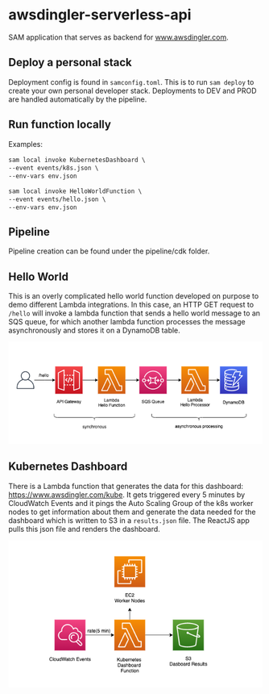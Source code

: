 # awsdingler-serverless-api

SAM application that serves as backend for www.awsdingler.com. 

## Deploy a personal stack

Deployment config is found in `samconfig.toml`. This is to run `sam deploy` to create your own personal developer stack. Deployments to DEV and PROD are handled automatically by the pipeline. 

## Run function locally

Examples:

```
sam local invoke KubernetesDashboard \
--event events/k8s.json \
--env-vars env.json
```

```
sam local invoke HelloWorldFunction \
--event events/hello.json \
--env-vars env.json
```

## Pipeline

Pipeline creation can be found under the pipeline/cdk folder. 

## Hello World

This is an overly complicated hello world function developed on purpose to demo different Lambda integrations. In this case, an HTTP GET request to `/hello` will invoke a lambda function that sends a hello world message to an SQS queue, for which another lambda function processes the message asynchronously and stores it on a DynamoDB table. 

![HelloArchitecture](docs/hello-diagram.png)

## Kubernetes Dashboard

There is a Lambda function that generates the data for this dashboard: https://www.awsdingler.com/kube. It gets triggered every 5 minutes by CloudWatch Events and it pings the Auto Scaling Group of the k8s worker nodes to get information about them and generate the data needed for the dashboard which is written to S3 in a `results.json` file. The ReactJS app pulls this json file and renders the dashboard.

![K8sArchitecture](docs/k8s-diagram.png)